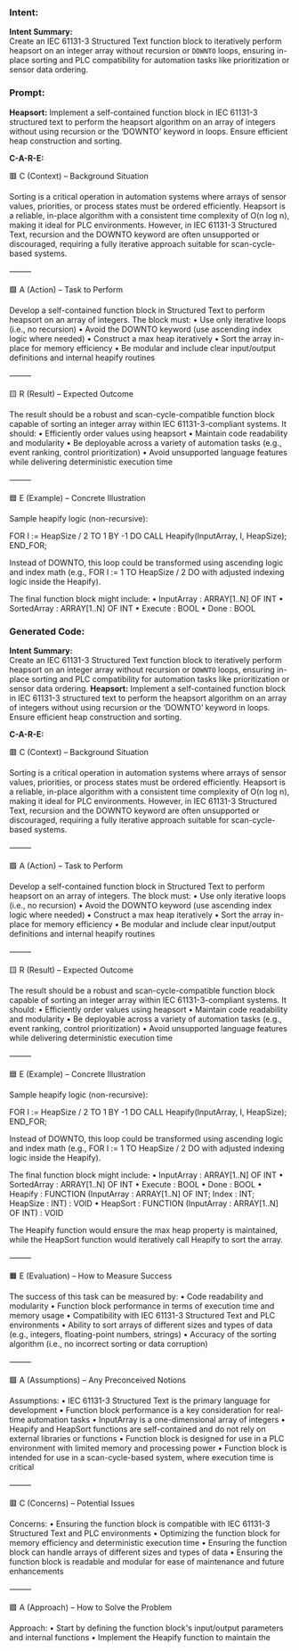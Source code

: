 ### Intent:
**Intent Summary:**  
Create an IEC 61131-3 Structured Text function block to iteratively perform heapsort on an integer array without recursion or `DOWNTO` loops, ensuring in-place sorting and PLC compatibility for automation tasks like prioritization or sensor data ordering.

### Prompt:
**Heapsort:**
Implement a self-contained function block in IEC 61131-3 structured text to perform the heapsort algorithm on an array of integers without using recursion or the ‘DOWNTO’ keyword in loops. Ensure efficient heap construction and sorting.


**C-A-R-E:**

🟥 C (Context) – Background Situation

Sorting is a critical operation in automation systems where arrays of sensor values, priorities, or process states must be ordered efficiently. Heapsort is a reliable, in-place algorithm with a consistent time complexity of O(n log n), making it ideal for PLC environments. However, in IEC 61131-3 Structured Text, recursion and the DOWNTO keyword are often unsupported or discouraged, requiring a fully iterative approach suitable for scan-cycle-based systems.

⸻

🟩 A (Action) – Task to Perform

Develop a self-contained function block in Structured Text to perform heapsort on an array of integers. The block must:
	•	Use only iterative loops (i.e., no recursion)
	•	Avoid the DOWNTO keyword (use ascending index logic where needed)
	•	Construct a max heap iteratively
	•	Sort the array in-place for memory efficiency
	•	Be modular and include clear input/output definitions and internal heapify routines

⸻

🟨 R (Result) – Expected Outcome

The result should be a robust and scan-cycle-compatible function block capable of sorting an integer array within IEC 61131-3-compliant systems. It should:
	•	Efficiently order values using heapsort
	•	Maintain code readability and modularity
	•	Be deployable across a variety of automation tasks (e.g., event ranking, control prioritization)
	•	Avoid unsupported language features while delivering deterministic execution time

⸻

🟦 E (Example) – Concrete Illustration

Sample heapify logic (non-recursive):

FOR I := HeapSize / 2 TO 1 BY -1 DO
   CALL Heapify(InputArray, I, HeapSize);
END_FOR;

Instead of DOWNTO, this loop could be transformed using ascending logic and index math (e.g., FOR I := 1 TO HeapSize / 2 DO with adjusted indexing logic inside the Heapify).

The final function block might include:
	•	InputArray : ARRAY[1..N] OF INT
	•	SortedArray : ARRAY[1..N] OF INT
	•	Execute : BOOL
	•	Done : BOOL

### Generated Code:
**Intent Summary:**  
Create an IEC 61131-3 Structured Text function block to iteratively perform heapsort on an integer array without recursion or `DOWNTO` loops, ensuring in-place sorting and PLC compatibility for automation tasks like prioritization or sensor data ordering.
**Heapsort:**
Implement a self-contained function block in IEC 61131-3 structured text to perform the heapsort algorithm on an array of integers without using recursion or the ‘DOWNTO’ keyword in loops. Ensure efficient heap construction and sorting.


**C-A-R-E:**

🟥 C (Context) – Background Situation

Sorting is a critical operation in automation systems where arrays of sensor values, priorities, or process states must be ordered efficiently. Heapsort is a reliable, in-place algorithm with a consistent time complexity of O(n log n), making it ideal for PLC environments. However, in IEC 61131-3 Structured Text, recursion and the DOWNTO keyword are often unsupported or discouraged, requiring a fully iterative approach suitable for scan-cycle-based systems.

⸻

🟩 A (Action) – Task to Perform

Develop a self-contained function block in Structured Text to perform heapsort on an array of integers. The block must:
	•	Use only iterative loops (i.e., no recursion)
	•	Avoid the DOWNTO keyword (use ascending index logic where needed)
	•	Construct a max heap iteratively
	•	Sort the array in-place for memory efficiency
	•	Be modular and include clear input/output definitions and internal heapify routines

⸻

🟨 R (Result) – Expected Outcome

The result should be a robust and scan-cycle-compatible function block capable of sorting an integer array within IEC 61131-3-compliant systems. It should:
	•	Efficiently order values using heapsort
	•	Maintain code readability and modularity
	•	Be deployable across a variety of automation tasks (e.g., event ranking, control prioritization)
	•	Avoid unsupported language features while delivering deterministic execution time

⸻

🟦 E (Example) – Concrete Illustration

Sample heapify logic (non-recursive):

FOR I := HeapSize / 2 TO 1 BY -1 DO
   CALL Heapify(InputArray, I, HeapSize);
END_FOR;

Instead of DOWNTO, this loop could be transformed using ascending logic and index math (e.g., FOR I := 1 TO HeapSize / 2 DO with adjusted indexing logic inside the Heapify).

The final function block might include:
	•	InputArray : ARRAY[1..N] OF INT
	•	SortedArray : ARRAY[1..N] OF INT
	•	Execute : BOOL
	•	Done : BOOL
	•	Heapify : FUNCTION (InputArray : ARRAY[1..N] OF INT; Index : INT; HeapSize : INT) : VOID
	•	HeapSort : FUNCTION (InputArray : ARRAY[1..N] OF INT) : VOID

The Heapify function would ensure the max heap property is maintained, while the HeapSort function would iteratively call Heapify to sort the array.

⸻

🟧 E (Evaluation) – How to Measure Success

The success of this task can be measured by:
	•	Code readability and modularity
	•	Function block performance in terms of execution time and memory usage
	•	Compatibility with IEC 61131-3 Structured Text and PLC environments
	•	Ability to sort arrays of different sizes and types of data (e.g., integers, floating-point numbers, strings)
	•	Accuracy of the sorting algorithm (i.e., no incorrect sorting or data corruption)

⸻

🟩 A (Assumptions) – Any Preconceived Notions

Assumptions:
	•	IEC 61131-3 Structured Text is the primary language for development
	•	Function block performance is a key consideration for real-time automation tasks
	•	InputArray is a one-dimensional array of integers
	•	Heapify and HeapSort functions are self-contained and do not rely on external libraries or functions
	•	Function block is designed for use in a PLC environment with limited memory and processing power
	•	Function block is intended for use in a scan-cycle-based system, where execution time is critical

⸻

🟥 C (Concerns) – Potential Issues

Concerns:
	•	Ensuring the function block is compatible with IEC 61131-3 Structured Text and PLC environments
	•	Optimizing the function block for memory efficiency and deterministic execution time
	•	Ensuring the function block can handle arrays of different sizes and types of data
	•	Ensuring the function block is readable and modular for ease of maintenance and future enhancements

⸻

🟩 A (Approach) – How to Solve the Problem

Approach:
	•	Start by defining the function block's input/output parameters and internal functions
	•	Implement the Heapify function to maintain the
